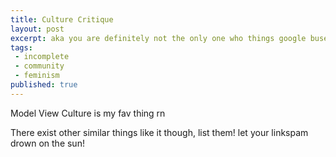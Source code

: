 ```yaml
---
title: Culture Critique
layout: post
excerpt: aka you are definitely not the only one who things google buses are shitty
tags:
 - incomplete
 - community
 - feminism
published: true
---
```


Model View Culture is my fav thing rn

There exist other similar things like it though, list them! let your linkspam drown on the sun!
